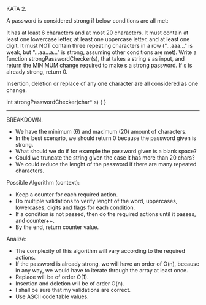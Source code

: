 KATA 2.

A password is considered strong if below conditions are all met:

It has at least 6 characters and at most 20 characters.
It must contain at least one lowercase letter, at least one uppercase letter, and at least one digit.
It must NOT contain three repeating characters in a row ("...aaa..." is weak, but "...aa...a..." is strong, assuming other conditions are met).
Write a function strongPasswordChecker(s), that takes a string s as input, and return the MINIMUM change required to make s a strong password. 
If s is already strong, return 0.

Insertion, deletion or replace of any one character are all considered as one change.

int strongPasswordChecker(char* s) {    }

************************************************************************************************************************************************

BREAKDOWN.

 - We have the minimum (6) and maximum (20) amount of characters.
 - In the best scenario, we should return 0 because the password given is strong.
 - What should we do if for example the password given is a blank space?
 - Could we truncate the string given the case it has more than 20 chars?
 - We could reduce the lenght of the password if there are many repeated characters.

Possible Algorithm (context):
 - Keep a counter for each required action.
 - Do multiple validations to verify lenght of the word, uppercases, lowercases, digits and flags for each condition.
 - If a condition is not passed, then do the required actions until it passes, and counter++.
 - By the end, return counter value.

 Analize:
 - The complexity of this algorithm will vary according to the required actions.
 - If the password is already strong, we will have an order of O(n), because in any way, we would have to iterate through the array at least once.
 - Replace will be of order O(1).
 - Insertion and deletion will be of order O(n).
 - I shall be sure that my validations are correct.
 - Use ASCII code table values.
